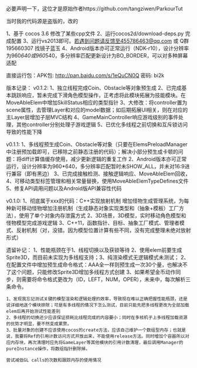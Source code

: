 必要声明一下，这位才是原始作者https://github.com/tangziwen/ParkourTut

当时我的代码源是盗版的，改的


1、基于 cocos 3.6 修改了某些cpp文件
2、运行cocos2d/download-deps.py 完成配置
3、运行vs2013即可。若遇到问题请反馈至455786463@qq.com 或 Q群195660307 找镜子蓝玉
4、Android版本亦可正常运行（NDK-r10），设计分辨率为960*640或960*540，多分辨率匹配更新设计为BO_BORDER，可以对多种屏幕适配

直接运行包：APK包: http://pan.baidu.com/s/1eQuCN0Q 密码: bi2k


版本记录：
v0.1.2:
	1、独立线程完成Coin、Obstacle等对象预生成
	2、已完成基本跳跃响应，暂未完成下滑角色模型操作，正考虑将此模块拓展为技能模块。在MoveAbleElem中增加SkillStatus相应的类型指针
	3、大修改：将controller置为scene属性，去管理Layer和对应的model数据；如后期拓展UI相关，则在对应的主Layer层增加子层MVC结构
	4、GameMainController响应游戏级别的事件处理，其他controller分别处理子游戏逻辑
	5、已优化多线程之前切换和互斥锁访问导致的性能下降
	
v0.1.1:
	1、多线程预生成Coin、Obstacle等对象（只要在ElemsPreloadManager中注册预加载即可，已移除之前静态注册的代码）；解决小部分预生成卡顿的问题：将diff计算值缓存使用，减少更新逻辑的重复工作
	2、Android版本亦可正常运行，设计分辨率为960*640，多分辨率匹配暂时未SHOW_ALL，并未对16:9进行兼容（即有黑边）
	3、已完成接触检测、接触逻辑响应、MoveAbleElem回收，
	4、可移动类型标签管理和相关常量替换，使用MoveAbleElemTypeDefines文件
	5、修复API调用问题以及Android版API兼容性代码


v0.1.0:
	1、彻底属于xxx的代码：C++实现放射机制
	增加怪物生成管理系统，为每种新可移动怪物增加注册机制（生成静态对象实现类型和（抽象+模板）工厂方法），使用了单个对象内存泄露方式
	2、3D场景，3D模型，实时移动角色模型和怪物模型完成游戏逻辑
	3、C++11，函数指针、目标、抽象工厂模式、管理者模式、反射机制（对，没错。因为模型位置计算有些不同，没有完成整理未绝对放射形式）
	
遗留补记：
	1、性能瓶颈在于1、线程切换以及获锁等待 2、使用elem前要生成Sprite3D，而目前未实现为多线程支持；3、纯渲染模式无逻辑模式未测试；
	2、在配置文件中增加预生成命令格式：AAA全一样则预生成一次30个量，也解决不了这个问题，只能修改Sprite3D增加多线程方式创建
	3、如果希望金币动作同步，则需要将命令格式更改为（ID，LEFT，NUM，OPER），未来中，每次解析三条命令。
	
	1、发现我忘记测试关键的模型渲染和逻辑处理的效率，导致现在难以正确把握性能瓶颈，还是说详细地逐个模块排除；可是有多线程的情况下怎么测试，目前只能先把多线程更改为全部加载elem后再开始测试性能差别
	2、多线程的切换还少应该保证损耗比线程完成的内容要小；同时在多核机子上多线程加载资源的优势才明显，要不然变成累赘。
	3、批量对象的创建不应该使用cocos的create方法，应该自己维护一个数组型内存；也就是说，我要将Ref的引用计数访问方式开放出来，不能使用release方法。同时增加个容器所以对应内存块，再次清理时应先将GameLayer等其他模块的引用计数清理，最后调用Manager的pureInstance操作，将数组指针删除掉。
	
	尝试减低GL calls的次数和跟踪内存的使用情况
